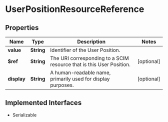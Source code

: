 

# UserPositionResourceReference


## Properties

Name | Type | Description | Notes
------------ | ------------- | ------------- | -------------
**value** | **String** | Identifier of the User Position. | 
**$ref** | **String** | The URI corresponding to a SCIM resource that is this User Position. |  [optional]
**display** | **String** | A human-readable name, primarily used for display purposes. |  [optional]


## Implemented Interfaces

* Serializable


